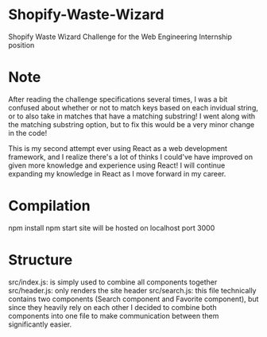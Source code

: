 # Shopify-Waste-Wizard
Shopify Waste Wizard Challenge for the Web Engineering Internship position

# Note
After reading the challenge specifications several times, I was a bit confused about whether or not to match keys based on each invidual string, or to also take in matches that have a matching substring! I went along with the matching substring option, but to fix this would be a very minor change in the code!

This is my second attempt ever using React as a web development framework, and I realize there's a lot of thinks I could've have improved on given more knowledge and experience using React! I will continue expanding my knowledge in React as I move forward in my career.

# Compilation
npm install
npm start
site will be hosted on localhost port 3000

# Structure
src/index.js: is simply used to combine all components together
src/header.js: only renders the site header
src/search.js: this file technically contains two components (Search component and Favorite component), but since they heavily rely on each other I decided to combine both components into one file to make communication between them significantly easier.
